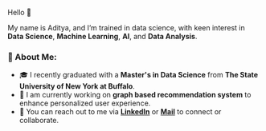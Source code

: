 <!--
**AdityaMN98/AdityaMN98** is a ✨ _special_ ✨ repository because its `README.md` (this file) appears on your GitHub profile.

Here are some ideas to get you started:

- 🔭 I’m currently working on ...
- 🌱 I’m currently learning ...
- 👯 I’m looking to collaborate on ...
- 🤔 I’m looking for help with ...
- 💬 Ask me about ...
- 📫 How to reach me: ...
- 😄 Pronouns: ...
- ⚡ Fun fact: ...
-->
Hello 👋

My name is Aditya, and I’m trained in data science, with keen interest in **Data Science**, **Machine Learning**, **AI**, and **Data Analysis**.

### 🚀 About Me:
- 🎓 I recently graduated with a **Master's in Data Science** from **The State University of New York at Buffalo**.
- 🌱 I am currently working on **graph based recommendation system** to enhance personalized user experience.
- 👯 You can reach out to me via **[LinkedIn](www.linkedin.com/in/adityamnaik)** or **[Mail](mailto:adityamanjunathnaik@outlook.com)** to connect or collaborate. 
